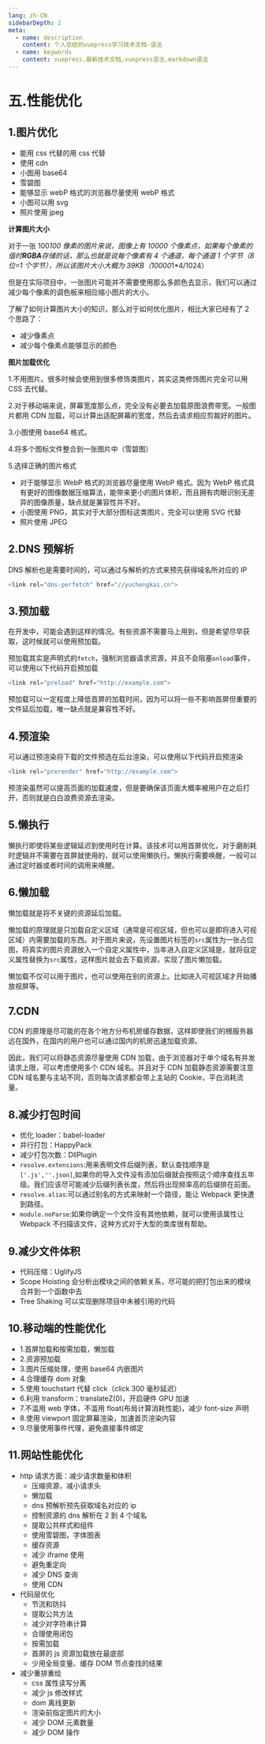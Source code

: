 ```yaml
---
lang: zh-CN
sidebarDepth: 2
meta:
  - name: description
    content: 个人总结的vuepress学习技术文档-语法
  - name: keywords
    content: vuepress,最新技术文档,vuepress语法,markdown语法
---
```


# 五.性能优化

## 1.图片优化

- 能用 css 代替的用 css 代替
- 使用 cdn
- 小图用 base64
- 雪碧图
- 能够显示 webP 格式的浏览器尽量使用 webP 格式
- 小图可以用 svg
- 照片使用 jpeg

**计算图片大小**

对于一张 100*100 像素的图片来说，图像上有 10000 个像素点，如果每个像素的值时**RGBA**存储的话，那么也就是说每个像素有 4 个通道，每个通道 1 个字节（8 位=1 个字节），所以该图片大小大概为 39KB（10000*1\*4/1024）

但是在实际项目中，一张图片可能并不需要使用那么多颜色去显示，我们可以通过减少每个像素的调色板来相应缩小图片的大小。

了解了如何计算图片大小的知识，那么对于如何优化图片，相比大家已经有了 2 个思路了：

- 减少像素点
- 减少每个像素点能够显示的颜色

**图片加载优化**

1.不用图片。很多时候会使用到很多修饰类图片，其实这类修饰图片完全可以用 CSS 去代替。

2.对于移动端来说，屏幕宽度那么点，完全没有必要去加载原图浪费带宽。一般图片都用 CDN 加载，可以计算出适配屏幕的宽度，然后去请求相应剪裁好的图片。

3.小图使用 base64 格式。

4.将多个图标文件整合到一张图片中（雪碧图）

5.选择正确的图片格式

- 对于能够显示 WebP 格式的浏览器尽量使用 WebP 格式。因为 WebP 格式具有更好的图像数据压缩算法，能带来更小的图片体积，而且拥有肉眼识别无差异的图像质量，缺点就是兼容性并不好。
- 小图使用 PNG，其实对于大部分图标这类图片，完全可以使用 SVG 代替
- 照片使用 JPEG

## 2.DNS 预解析

DNS 解析也是需要时间的，可以通过与解析的方式来预先获得域名所对应的 IP

```js
<link rel="dns-perfetch" href="//yuchengkai.cn">
```

## 3.预加载

在开发中，可能会遇到这样的情况。有些资源不需要马上用到，但是希望尽早获取，这时候就可以使用预加载。

预加载其实是声明式的`fetch`，强制浏览器请求资源，并且不会阻塞`onload`事件，可以使用以下代码开启预加载

```js
<link rel="preload" href="http://example.com">
```

预加载可以一定程度上降低首屏的加载时间，因为可以将一些不影响首屏但重要的文件延后加载，唯一缺点就是兼容性不好。

## 4.预渲染

可以通过预渲染将下载的文件预选在后台渲染，可以使用以下代码开启预渲染

```js
<link rel="prerender" href="http://example.com">
```

预渲染虽然可以提高页面的加载速度，但是要确保该页面大概率被用户在之后打开，否则就是白白浪费资源去渲染。

## 5.懒执行

懒执行即使将某些逻辑延迟到使用时在计算。该技术可以用首屏优化，对于磨削耗时逻辑并不需要在首屏就使用的，就可以使用懒执行。懒执行需要唤醒，一般可以通过定时器或者时间的调用来唤醒。

## 6.懒加载

懒加载就是将不关键的资源延后加载。

懒加载的原理就是只加载自定义区域（通常是可视区域，但也可以是即将进入可视区域）内需要加载的东西。对于图片来说，先设置图片标签的`src`属性为一张占位图，将真实的图片资源放入一个自定义属性中，当年进入自定义区域是，就将自定义属性替换为`src`属性，这样图片就会去下载资源，实现了图片懒加载。

懒加载不仅可以用于图片，也可以使用在别的资源上。比如进入可视区域才开始播放视屏等。

## 7.CDN

CDN 的原理是尽可能的在各个地方分布机房缓存数据，这样即使我们的根服务器远在国外，在国内的用户也可以通过国内的机房迅速加载资源。

因此，我们可以将静态资源尽量使用 CDN 加载，由于浏览器对于单个域名有并发请求上限，可以考虑使用多个 CDN 域名。并且对于 CDN 加载静态资源需要注意 CDN 域名要与主站不同，否则每次请求都会带上主站的 Cookie，平白消耗流量。

## 8.减少打包时间

- 优化 loader：babel-loader
- 并行打包：HappyPack
- 减少打包次数：DllPlugin
- `resolve.extensions`:用来表明文件后缀列表，默认查找顺序是`['.js',''.json]`,如果你的导入文件没有添加后缀就会按照这个顺序查找五年级。我们应该尽可能减少后缀列表长度，然后将出现频率高的后缀排在前面。
- `resolve.alias`:可以通过别名的方式来映射一个路径，能让 Webpack 更快遭到路径。
- `module.noParse`:如果你确定一个文件没有其他依赖，就可以使用该属性让 Webpack 不扫描该文件，这种方式对于大型的类库很有帮助。

## 9.减少文件体积

- 代码压缩：UglifyJS
- Scope Hoisting 会分析出模块之间的依赖关系，尽可能的把打包出来的模块合并到一个函数中去
- Tree Shaking 可以实现删除项目中未被引用的代码

## 10.移动端的性能优化

- 1.首屏加载和按需加载，懒加载
- 2.资源预加载
- 3.图片压缩处理，使用 base64 内嵌图片
- 4.合理缓存 dom 对象
- 5.使用 touchstart 代替 click（click 300 毫秒延迟）
- 6.利用 transform：translateZ(0)，开启硬件 GPU 加速
- 7.不滥用 web 字体，不滥用 float(布局计算消耗性能)，减少 font-size 声明
- 8.使用 viewport 固定屏幕渲染，加速首页渲染内容
- 9.尽量使用事件代理，避免直接事件绑定

## 11.网站性能优化

- http 请求方面：减少请求数量和体积
  - 压缩资源，减小请求头
  - 懒加载
  - dns 预解析预先获取域名对应的 ip
  - 控制资源的 dns 解析在 2 到 4 个域名
  - 提取公共样式和组件
  - 使用雪碧图，字体图表
  - 缓存资源
  - 减少 iframe 使用
  - 避免重定向
  - 减少 DNS 查询
  - 使用 CDN
- 代码层优化
  - 节流和防抖
  - 提取公共方法
  - 减少对字符串计算
  - 合理使用闭包
  - 按需加载
  - 首屏的 js 资源加载放在最底部
  - 少用全局变量、缓存 DOM 节点查找的结果
- 减少重排重绘
  - css 属性读写分离
  - 减少 js 修改样式
  - dom 离线更新
  - 渲染前指定图片的大小
  - 减少 DOM 元素数量
  - 减少 DOM 操作
